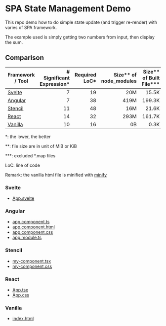 # SPA State Management Demo

This repo demo how to do simple state update (and trigger re-render) with varies of SPA framework.

The example used is simply getting two numbers from input, then display the sum.

## Comparison

| Framework / Tool | # Significant Expression* | Required LoC* | Size** of node_modules | Size** of Built File*** |
|---|--:|--:|--:|--:|
| [Svelte](#svelte)   | 7  | 19 |  20M |  15.5K |
| [Angular](#angular) | 7  | 38 | 419M | 199.3K |
| [Stencil](#stencil) | 11 | 48 |  16M |  21.6K |
| [React](#react)     | 14 | 32 | 293M | 161.7K |
| [Vanilla](#vanilla) | 10 | 16 |   0B |   0.3K |

*: the lower, the better

**: file size are in unit of MiB or KiB

***: excluded *.map files

LoC: line of code

Remark: the vanilla html file is minified with [minify](https://www.npmjs.com/package/minify)

### Svelte
- [App.svelte](./svelte-calc/src/App.svelte)

### Angular
- [app.component.ts](ng-calc/src/app/app.component.ts)
- [app.component.html](ng-calc/src/app/app.component.html)
- [app.component.css](ng-calc/src/app/app.component.css)
- [app.module.ts](ng-calc/src/app/app.module.ts)

### Stencil
- [my-component.tsx](./stencil-calc/src/components/my-component/my-component.tsx)
- [my-component.css](./stencil-calc/src/components/my-component/my-component.css)

### React
- [App.tsx](./react-calc/src/App.tsx)
- [App.css](./react-calc/src/App.css)

### Vanilla
- [index.html](./vanilla-calc/index.html)
